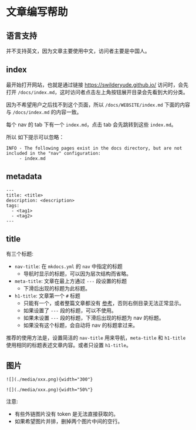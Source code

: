 # 文章编写帮助

## 语言支持

并不支持英文，因为文章主要使用中文，访问者主要是中国人。

## index

最开始打开网站，也就是通过链接 <https://swilderyude.github.io/> 访问时，会先打开 `/docs/index.md`，这时访问者点击左上角按钮展开目录会先看到大的分类。

因为不希望用户之后找不到这个页面，所以 `/docs/WEBSITE/index.md` 下面的内容与 `/docs/index.md` 的内容一致。

每个 nav 的 tab 下有一个 `index.md`，点击 tab 会先跳转到这些 `index.md`。

所以 如下提示可以忽略：

```
INFO - The following pages exist in the docs directory, but are not included in the "nav" configuration:
     - index.md
```

## metadata

```
---
title: <title>
description: <description>
tags:
  - <tag1>
  - <tag2>
---
```

## title

有三个标题:

- `nav-title`: 在 `mkdocs.yml` 的 `nav` 中指定的标题
    - 导航时显示的标题，可以因为层次结构而省略。
- `meta-title`: 文章在最上方通过 `---` 段设置的标题
    - 下滑后出现的标题为此标题。
- `h1-title`: 文章第一个 `#` 标题
    - 只能有一个，或者整篇文章都没有 [参考](https://github.com/squidfunk/mkdocs-material/issues/818)，否则右侧目录无法正常显示。
    - 如果设置了 `---` 段的标题，可以不使用。
    - 如果未设置 `---` 段的标题，下滑后出现的标题为 nav 的标题。
    - 如果没有这个标题，会自动将 nav 的标题拿过来。

推荐的使用方法是，设置简洁的 `nav-title` 用来导航，`meta-title` 和 `h1-title` 使用相同的标题表述文章内容。或者只设置 `h1-title`。

## 图片

```
![](./media/xxx.png){width="300"}

![](./media/xxx.png){width="50%"}
```

注意:

- 有些外链图片没有 token 是无法直接获取的。
- 如果希望图片并排，删掉两个图片中间的空行。
